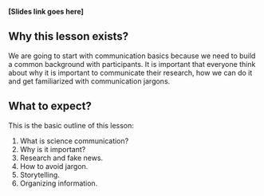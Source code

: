 **[Slides link goes here]**  

## Why this lesson exists?  
We are going to start with communication basics because we need to build a common background with participants. It is important that everyone think about why it is important to communicate their research, how we can do it and get familiarized with communication jargons.  

## What to expect?  
This is the basic outline of this lesson:  
1. What is science communication?
2. Why is it important?
3. Research and fake news.
4. How to avoid jargon.
5. Storytelling.
6. Organizing information.
